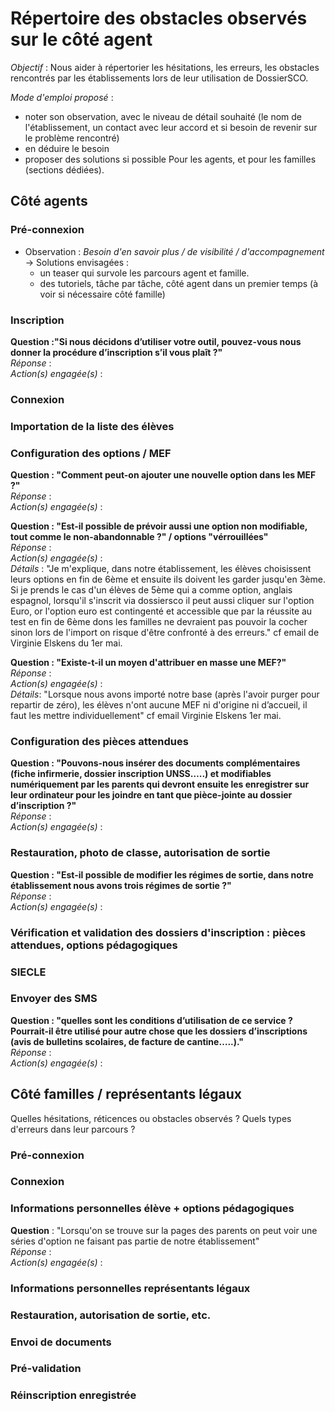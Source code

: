 # Répertoire des obstacles observés sur le côté agent
*Objectif* : Nous aider à répertorier les hésitations, les erreurs, les obstacles rencontrés par les établissements lors de leur utilisation de DossierSCO. 

_Mode d'emploi proposé_ :
- noter son observation, avec le niveau de détail souhaité (le nom de l'établissement, un contact avec leur accord et si besoin de revenir sur le problème rencontré)
- en déduire le besoin
- proposer des solutions si possible
Pour les agents, et pour les familles (sections dédiées).

## Côté agents  
### Pré-connexion
- Observation : 
*Besoin  d'en savoir plus / de visibilité / d'accompagnement*
→ Solutions envisagées : 
    - un teaser qui survole les parcours agent et famille.
    - des tutoriels, tâche par tâche, côté agent dans un premier temps (à voir si nécessaire côté famille)

### Inscription
**Question :"Si nous décidons d’utiliser votre outil, pouvez-vous nous donner la procédure d’inscription s’il vous plaît ?"**  
*Réponse* :  
*Action(s) engagée(s)* :   

### Connexion

### Importation de la liste des élèves

### Configuration des options / MEF
**Question : "Comment peut-on ajouter une nouvelle option dans les MEF ?"**  
*Réponse* :  
*Action(s) engagée(s)* :   

**Question : "Est-il possible de prévoir aussi une option non modifiable, tout comme le non-abandonnable ?" / options "vérrouillées"**  
*Réponse* :  
*Action(s) engagée(s)* :   
*Détails* : "Je m'explique, dans notre établissement, les élèves choisissent leurs options en fin de 6ème et ensuite ils doivent les garder jusqu'en 3ème. Si je prends le cas d'un élèves de 5ème qui a comme option, anglais espagnol, lorsqu'il s'inscrit via dossiersco il peut aussi cliquer sur l'option Euro, or l'option euro est contingenté et accessible que par la réussite au test en fin de 6ème dons les familles ne devraient pas pouvoir la cocher sinon lors de l'import on risque d'être confronté à des erreurs." cf email de Virginie Elskens du 1er mai.

**Question : "Existe-t-il un moyen d'attribuer en masse une MEF?"**  
*Réponse* :  
*Action(s) engagée(s)* :   
*Détails*: "Lorsque nous avons importé notre base (après l'avoir purger pour repartir de zéro), les élèves n'ont aucune MEF ni d'origine ni d’accueil, il faut les mettre individuellement" cf email Virginie Elskens 1er mai.

### Configuration des pièces attendues
**Question : "Pouvons-nous insérer des documents complémentaires (fiche infirmerie, dossier inscription UNSS…..) et modifiables numériquement par les parents qui devront ensuite les enregistrer sur leur ordinateur pour les joindre en tant que pièce-jointe au dossier d’inscription ?"**  
*Réponse* :  
*Action(s) engagée(s)* :   

### Restauration, photo de classe, autorisation de sortie 
**Question : "Est-il possible de modifier les régimes de sortie, dans notre établissement nous avons trois régimes de sortie ?"**  
*Réponse* :  
*Action(s) engagée(s)* :   

### Vérification et validation des dossiers d'inscription : pièces attendues, options pédagogiques

### SIECLE

### Envoyer des SMS
**Question : "quelles sont les conditions d’utilisation de ce service ? Pourrait-il être utilisé pour autre chose que les dossiers d’inscriptions (avis de bulletins scolaires, de facture de cantine…..)."**  
*Réponse* :  
*Action(s) engagée(s)* :   

## Côté familles / représentants légaux 
Quelles hésitations, réticences ou obstacles observés ?
Quels types d'erreurs dans leur parcours ?


### Pré-connexion



### Connexion



### Informations personnelles élève + options pédagogiques
**Question** : "Lorsqu'on se trouve sur la pages des parents on peut voir une séries d'option ne faisant pas partie de notre établissement"  
*Réponse* :  
*Action(s) engagée(s)* :  

###  Informations personnelles représentants légaux



### Restauration, autorisation de sortie, etc.



### Envoi de documents



### Pré-validation



### Réinscription enregistrée